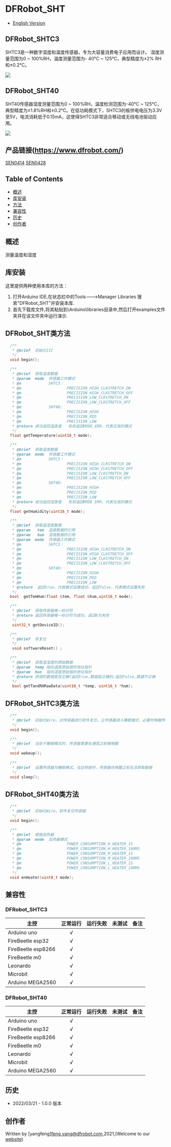 # DFRobot_SHT

* [English Version](./README.md)

## DFRobot_SHTC3

SHTC3是一种数字湿度和温度传感器，专为大容量消费电子应用而设计。
湿度测量范围为0 ~ 100%RH，温度测量范围为- 40°C ~ 125°C，典型精度为±2% RH和±0.2°C。

![](./resources/images/SEN0414.png)

## DFRobot_SHT40

SHT40传感器湿度测量范围为0 ~ 100%RH，温度检测范围为-40°C ~ 125°C，典型精度为±1.8%RH和±0.2℃。在低功耗模式下，SHTC3的板供电电压为3.3V至5V，电流消耗低于0.15mA，这使得SHTC3非常适合移动或无线电池驱动应用。

![](./resources/images/SEN0428.png)

## 产品链接(https://www.dfrobot.com/)

[SEN0414](https://www.dfrobot.com.cn/goods-3364.html)
[SEN0428](https://www.dfrobot.com.cn/goods-3364.html)

## Table of Contents

* [概述](#概述)
* [库安装](#库安装)
* [方法](#方法)
* [兼容性](#兼容性)
* [历史](#历史)
* [创作者](#创作者)

## 概述
测量温度和湿度

## 库安装

这里提供两种使用本库的方法：
1. 打开Arduino IDE,在状态栏中的Tools--->Manager Libraries 搜索"DFRobot_SHT"并安装本库.
2. 首先下载库文件,将其粘贴到\Arduino\libraries目录中,然后打开examples文件夹并在该文件夹中运行演示.

## DFRobot_SHT类方法

```C++
  /**
   * @brief  初始化IIC
   */
  void begin();

  /**
   * @brief  获取温度数据
   * @param  mode  传感器工作模式
   * @n            SHTC3：
   * @n                    PRECISION_HIGH_CLKSTRETCH_ON                              启用时钟延展
   * @n                    PRECISION_HIGH_CLKSTRETCH_OFF                             禁用时钟延展
   * @n                    PRECISION_LOW_CLKSTRETCH_ON                               低功耗模式并启用时钟延展
   * @n                    PRECISION_LOW_CLKSTRETCH_OFF                              低功耗模式并禁用时钟延展
   * @n            SHT40:
   * @n                    PRECISION_HIGH                                 高精度模式
   * @n                    PRECISION_MID                                  中等精度模式
   * @n                    PRECISION_LOW                                  低精度模式
   * @return 成功返回温度值   失败返回MODE_ERR，代表无效的模式
   */
  float getTemperature(uint16_t mode);

  /**
   * @brief  获取湿度数据
   * @param  mode  传感器工作模式
   * @n            SHTC3：
   * @n                    PRECISION_HIGH_CLKSTRETCH_ON                              启用时钟延展
   * @n                    PRECISION_HIGH_CLKSTRETCH_OFF                             禁用时钟延展
   * @n                    PRECISION_LOW_CLKSTRETCH_ON                               低功耗模式并启用时钟延展
   * @n                    PRECISION_LOW_CLKSTRETCH_OFF                              低功耗模式并禁用时钟延展
   * @n            SHT40:
   * @n                    PRECISION_HIGH                                 高精度模式
   * @n                    PRECISION_MID                                  中等精度模式
   * @n                    PRECISION_LOW                                  低精度模式
   * @return 成功返回湿度值   失败返回MODE_ERR，代表无效的模式
   */
  float getHumidity(uint16_t mode);

  /**
   * @brief  获取温湿度数据
   * @param   tem  温度数据的引用
   * @param   hum  湿度数据的引用
   * @param  mode  传感器工作模式
   * @n            SHTC3：
   * @n                    PRECISION_HIGH_CLKSTRETCH_ON                             启用时钟延展 
   * @n                    PRECISION_HIGH_CLKSTRETCH_OFF                            禁用时钟延展
   * @n                    PRECISION_LOW_CLKSTRETCH_ON                              低功耗模式并启用时钟延展
   * @n                    PRECISION_LOW_CLKSTRETCH_OFF                             低功耗模式并禁用时钟延展
   * @n            SHT40:
   * @n                    PRECISION_HIGH                                高精度模式 
   * @n                    PRECISION_MID                                 中等精度模式
   * @n                    PRECISION_LOW                                 低精度模式
   * @return  返回true，代表模式设置成功，返回false，代表模式设置失败
   */
  bool  getTemHum(float &tem, float &hum,uint16_t mode);

  /**
   * @brief  获取传感器唯一标识符
   * @return 返回传感器唯一标识符为成功，返回0为失败
   */
   uint32_t getDeviceID();

  /**
   * @brief  软复位
   */
   void softwareReset() ;

  /**
   * @brief  获取温湿度的原始数据
   * @param  temp 指向温度原始值的地址指针
   * @param  hun  指向湿度原始值的地址指针
   * @return 获得的数据是否正确?返回true,数据是正确的;返回false,数据不正确
   */
   bool getTandRHRawData(uint16_t *temp, uint16_t *hum);

```

## DFRobot_SHTC3类方法

```C++
  /**
   * @brief  初始化Wire，对传感器进行软件复位，让传感器进入睡眠模式，必要时唤醒传感器
   */
  void begin();

  /**
   * @brief  当处于睡眠模式时，传感器需要在通信之前被唤醒
   */
  void wakeup();
  
  /**
   * @brief  设置传感器为睡眠模式。当这样做时，传感器在唤醒之前无法获取数据
   */
  void sleep();
```

## DFRobot_SHT40类方法

```C++
  /**
   * @brief  初始化Wire，软件复位传感器
   */
  void begin();

  /**
   * @brief  使能加热器
   * @param  mode  加热器模式
   * @n                    POWER_CONSUMPTION_H_HEATER_1S                                  激活最高级别的加热器1秒
   * @n                    POWER_CONSUMPTION_H_HEATER_100MS                               激活最高级别的加热器0.1秒
   * @n                    POWER_CONSUMPTION_M_HEATER_1S                                  激活中等级别的加热器1秒
   * @n                    POWER_CONSUMPTION_M_HEATER_100MS                               激活中等级别的加热器0.1秒
   * @n                    POWER_CONSUMPTION_L_HEATER_1S                                  激活低级别的加热器1秒
   * @n                    POWER_CONSUMPTION_L_HEATER_100MS                               激活低等级别的加热器0.1秒
   */
  void enHeater(uint8_t mode);
```



## 兼容性

### DFRobot_SHTC3

| 主控               |  正常运行 |  运行失败   |  未测试  |   备注   |
| ------------------ | :-------: | :--------: | :------: | ------- |
| Arduino uno        |     √     |            |          |         |
| FireBeetle esp32   |     √     |            |          |         |
| FireBeetle esp8266 |     √     |            |          |         |
| FireBeetle m0      |     √     |            |          |         |
| Leonardo           |     √     |            |          |         |
| Microbit           |     √     |            |          |         |
| Arduino MEGA2560   |     √     |            |          |         |

### DFRobot_SHT40

| 主控                |  正常运行 |  运行失败   |  未测试  |   备注   |
| ------------------ | :-------: | :--------: | :------: | ------- |
| Arduino uno        |     √     |            |          |         |
| FireBeetle esp32   |     √     |            |          |         |
| FireBeetle esp8266 |     √     |            |          |         |
| FireBeetle m0      |     √     |            |          |         |
| Leonardo           |     √     |            |          |         |
| Microbit           |     √     |            |          |         |
| Arduino MEGA2560   |     √     |            |          |         |

## 历史

- 2022/03/21 - 1.0.0 版本


## 创作者

Written by [yangfeng]<feng.yang@dfrobot.com>,2021,(Welcome to our [website](https://www.dfrobot.com/))

